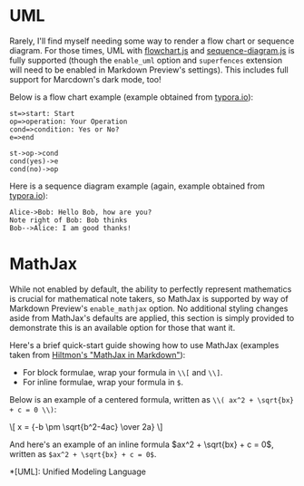 UML
===

Rarely, I'll find myself needing some way to render a flow chart or sequence diagram. For those times, UML with [flowchart.js](http://flowchart.js.org) and [sequence-diagram.js](https://bramp.github.io/js-sequence-diagrams/) is fully supported (though the `enable_uml` option and `superfences` extension will need to be enabled in Markdown Preview's settings). This includes full support for Marcdown's dark mode, too!

Below is a flow chart example (example obtained from [typora.io](http://support.typora.io/Draw-Diagrams-With-Markdown/#flowchart)):

```flow
st=>start: Start
op=>operation: Your Operation
cond=>condition: Yes or No?
e=>end

st->op->cond
cond(yes)->e
cond(no)->op
```

Here is a sequence diagram example (again, example obtained from [typora.io](http://support.typora.io/Draw-Diagrams-With-Markdown/#sequence)):

```sequence
Alice->Bob: Hello Bob, how are you?
Note right of Bob: Bob thinks
Bob-->Alice: I am good thanks!
```

MathJax
=======

While not enabled by default, the ability to perfectly represent mathematics is crucial for mathematical note takers, so MathJax is supported by way of Markdown Preview's `enable_mathjax` option. No additional styling changes aside from MathJax's defaults are applied, this section is simply provided to demonstrate this is an available option for those that want it.

Here's a brief quick-start guide showing how to use MathJax (examples taken from [Hiltmon's "MathJax in Markdown"](http://hiltmon.com/blog/2017/01/28/mathjax-in-markdown/)):

* For block formulae, wrap your formula in `\\[` and `\\]`.
* For inline formulae, wrap your formula in `$`.

Below is an example of a centered formula, written as `\\( ax^2 + \sqrt{bx} + c = 0 \\)`:

\\[ x = {-b \pm \sqrt{b^2-4ac} \over 2a} \\]

And here's an example of an inline formula $ax^2 + \sqrt{bx} + c = 0$, written as `$ax^2 + \sqrt{bx} + c = 0$`.

*[UML]: Unified Modeling Language